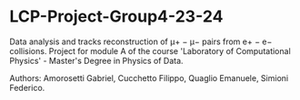 # LCP-Project-Group4-23-24
Data analysis and tracks reconstruction of μ+ − μ− pairs from e+ − e− collisions.
Project for module A of the course 'Laboratory of Computational Physics' - Master's Degree in Physics of Data.

Authors: Amorosetti Gabriel, Cucchetto Filippo, Quaglio Emanuele, Simioni Federico.

